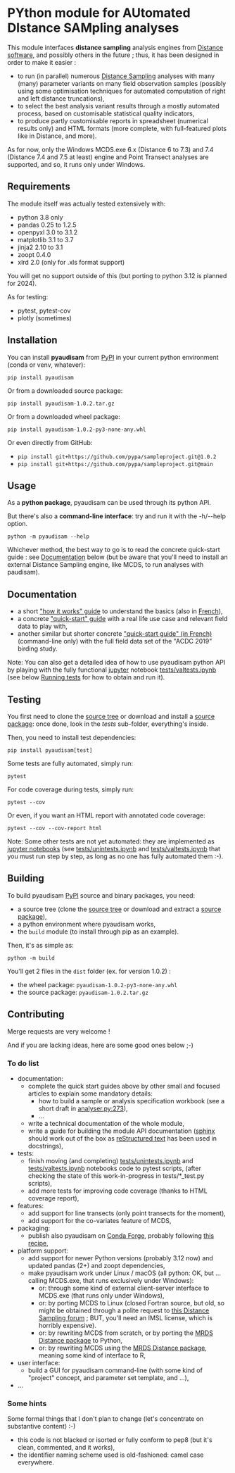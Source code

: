 # PYthon module for AUtomated DIstance SAMpling analyses

This module interfaces **distance sampling** analysis engines from [Distance software](https://distancesampling.org/), and possibly others in the future ; thus, it has been designed in order to make it easier :
* to run (in parallel) numerous [Distance Sampling](https://en.wikipedia.org/wiki/Distance_sampling) analyses with many (many) parameter variants on many field observation samples
  (possibly using some optimisation techniques for automated computation of right and left distance truncations),
* to select the best analysis variant results through a mostly automated process, based on customisable statistical
  quality indicators,
* to produce partly customisable reports in spreadsheet (numerical results only) and HTML formats
  (more complete, with full-featured plots like in Distance, and more).

As for now, only the Windows MCDS.exe 6.x (Distance 6 to 7.3) and 7.4 (Distance 7.4 and 7.5 at least) engine and Point Transect analyses are supported, and so, it runs only under Windows.

## Requirements

The module itself was actually tested extensively with:
* python 3.8 only
* pandas 0.25 to 1.2.5
* openpyxl 3.0 to 3.1.2
* matplotlib 3.1 to 3.7
* jinja2 2.10 to 3.1
* zoopt 0.4.0
* xlrd 2.0 (only for .xls format support)

You will get no support outside of this (but porting to python 3.12 is planned for 2024).

As for testing:
* pytest, pytest-cov
* plotly (sometimes)

## Installation

You can install **pyaudisam** from [PyPI](https://pypi.org/project/pyaudisam/) in your current python environment (conda or venv, whatever):

`pip install pyaudisam`

Or from a downloaded source package:

`pip install pyaudisam-1.0.2.tar.gz`

Or from a downloaded wheel package:

`pip install pyaudisam-1.0.2-py3-none-any.whl`

Or even directly from GitHub:

* `pip install git+https://github.com/pypa/sampleproject.git@1.0.2`
* `pip install git+https://github.com/pypa/sampleproject.git@main`

## Usage

As a **python package**, pyaudisam can be used through its python API.

But there's also a **command-line interface**: try and run it with the -h/--help option.

`python -m pyaudisam --help`

Whichever method, the best way to go is to read the concrete quick-start guide : see [Documentation](#documentation) below
(but be aware that you'll need to install an external Distance Sampling engine, like MCDS, to run analyses with paudisam).

## Documentation

* a short ["how it works" guide](https://github.com/denmedius/pyaudisam/blob/main/docs/how-it-works/how-it-works-en.md) to understand the basics (also in [French](https://github.com/denmedius/pyaudisam/blob/main/docs/how-it-works/how-it-works-fr.md)),
* a concrete ["quick-start" guide](https://github.com/denmedius/pyaudisam/blob/main/docs/howto-acdc19-nat/howto.md) with a real life use case and relevant field data to play with,
* another similar but shorter concrete ["quick-start guide" (in French)](http://jpmeuret.free.fr/ds/acdc19/materiau-public.zip) (command-line only) with the full field data set of the "ACDC 2019" birding study.

Note: You can also get a detailed idea of how to use pyaudisam python API by playing with the fully functional [jupyter](https://jupyter.org/) notebook [tests/valtests.ipynb](https://github.com/denmedius/pyaudisam/blob/main/tests/valtests.ipynb) (see below [Running tests](#running-tests) for how to obtain and run it).

## Testing

You first need to clone the [source tree](https://github.com/denmedius/pyaudisam) or download and install a [source package](https://pypi.org/project/pyaudisam/#files): once done, look in the _tests_ sub-folder, everything's inside.

Then, you need to install test dependencies:

`pip install pyaudisam[test]`

Some tests are fully automated, simply run:

`pytest`

For code coverage during tests, simply run:

`pytest --cov`

Or even, if you want an HTML report with annotated code coverage:

`pytest --cov --cov-report html`

Note: Some other tests are not yet automated: they are implemented as [jupyter notebooks](https://jupyter.org/) (see [tests/unintests.ipynb](https://github.com/denmedius/pyaudisam/blob/main/tests/unintests.ipynb) and [tests/valtests.ipynb](https://github.com/denmedius/pyaudisam/blob/main/tests/valtests.ipynb) that you must run step by step, as long as no one has fully automated them :-).

## Building

To build pyaudisam [PyPI](https://pypi.org/project/pyaudisam/) source and binary packages, you need:
* a source tree (clone the [source tree](https://github.com/denmedius/pyaudisam) or download and extract a [source package](https://pypi.org/project/pyaudisam/#files)),
* a python environment where pyaudisam works,
* the `build` module (to install through pip as an example).

Then, it's as simple as:

`python -m build`

You'll get 2 files in the `dist` folder (ex. for version 1.0.2) :
* the wheel package: `pyaudisam-1.0.2-py3-none-any.whl`
* the source package: `pyaudisam-1.0.2.tar.gz`

## Contributing

Merge requests are very welcome !

And if you are lacking ideas, here are some good ones below ;-)

### To do list

* documentation:
  * complete the quick start guides above by other small and focused articles to explain some mandatory details:
    * how to build a sample or analysis specification workbook (see a short draft in [analyser.py:273](https://github.com/denmedius/pyaudisam/blob/main/pyaudisam/analyser.py)),
    * ...
  * write a technical documentation of the whole module,
  * write a guide for building the module API documentation ([sphinx](https://www.sphinx-doc.org/) should work out of the box as [reStructured text](https://en.wikipedia.org/wiki/ReStructuredText) has been used in docstrings),
* tests:
  * finish moving (and completing) [tests/unintests.ipynb](https://github.com/denmedius/pyaudisam/blob/main/tests/unintests.ipynb) and [tests/valtests.ipynb](https://github.com/denmedius/pyaudisam/blob/main/tests/valtests.ipynb) notebooks code to pytest scripts,
    (after checking the state of this work-in-progress in tests/\*\_test.py scripts),
  * add more tests for improving code coverage (thanks to HTML coverage report),
* features:
  * add support for line transects (only point transects for the moment),
  * add support for the co-variates feature of MCDS,
* packaging:
  * publish also pyaudisam on [Conda Forge](https://conda-forge.org/), probably following [this recipe](https://jacobtomlinson.dev/posts/2020/publishing-open-source-python-packages-on-github-pypi-and-conda-forge/#conda-forge),
* platform support:
  * add support for newer Python versions (probably 3.12 now) and updated pandas (2+) and zoopt dependencies,
  * make pyaudisam work under Linux / macOS (all python: OK, but ... calling MCDS.exe, that runs exclusively under Windows):
    * or: through some kind of external client-server interface to MCDS.exe (that runs only under Windows),
    * or: by porting MCDS to Linux (closed Fortran source, but old, so might be obtained through a polite request to [this Distance Sampling forum](https://groups.google.com/g/distance-sampling) ;
      BUT, you'll need an IMSL license, which is horribly expensive).
    * or: by rewriting MCDS from scratch, or by porting the [MRDS Distance package](https://distancesampling.org/) to Python,
    * or: by rewriting MCDS using the [MRDS Distance package](https://distancesampling.org/), meaning some kind of interface to R,
* user interface:
  * build a GUI for pyaudisam command-line (with some kind of "project" concept, and parameter set template, and ...),
* ...

### Some hints

Some formal things that I don't plan to change (let's concentrate on substantive content) :-)
* this code is not blacked or isorted or fully conform to pep8 (but it's clean, commented, and it works),
* the identifier naming scheme used is old-fashioned: camel case everywhere.

